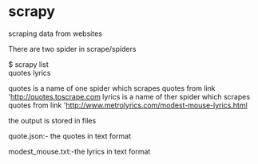 # scrapy
scraping data from websites

There are two spider in scrape/spiders

$ scrapy list<br>
quotes
lyrics

quotes is a name of one spider which scrapes quotes from  link 'http://quotes.toscrape.com
lyrics is a name of ther spider which scrapes quotes from link 'http://www.metrolyrics.com/modest-mouse-lyrics.html

the output is stored in files

quote.json:- the quotes in text format

modest_mouse.txt:-the lyrics in text format

